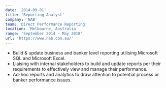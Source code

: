 ```yaml
---
date: '2014-09-01'
title: 'Reporting Analyst'
company: 'NAB'
team: 'Direct Performance Reporting'
location: 'Melbourne, Australia'
range: 'September 2014 - May 2018'
url: 'https://www.nab.com.au/'
---
```


- Build & update business and banker level reporting utilising Microsoft SQL and Microsoft Excel.
- Liaising with internal stakeholders to build and update reports per their requirements to effectively view and manage their performance.
- Ad-hoc reports and analytics to draw attention to potential process or banker performance issues.
